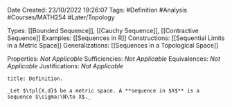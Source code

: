 <div class="topSpace"></div>

Date Created: 23/10/2022 19:26:07
Tags: #Definition #Analysis #Courses/MATH254 #Later/Topology

Types: [[Bounded Sequence]], [[Cauchy Sequence]], [[Contractive Sequence]]
Examples: [[Sequences in R]]
Constructions: [[Sequential Limits in a Metric Space]]
Generalizations: [[Sequences in a Topological Space]]

Properties: _Not Applicable_
Sufficiencies: _Not Applicable_
Equivalences: _Not Applicable_
Justifications: _Not Applicable_

``` ad-Definition
title: Definition.

_Let $\tpl{X,d}$ be a metric space. A **sequence in $X$** is a sequence $\sigma:\N\to X$._

```
